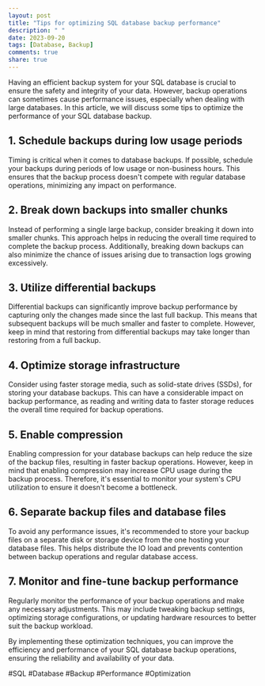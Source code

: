 ```yaml
---
layout: post
title: "Tips for optimizing SQL database backup performance"
description: " "
date: 2023-09-20
tags: [Database, Backup]
comments: true
share: true
---
```


Having an efficient backup system for your SQL database is crucial to ensure the safety and integrity of your data. However, backup operations can sometimes cause performance issues, especially when dealing with large databases. In this article, we will discuss some tips to optimize the performance of your SQL database backup.

## 1. Schedule backups during low usage periods

Timing is critical when it comes to database backups. If possible, schedule your backups during periods of low usage or non-business hours. This ensures that the backup process doesn't compete with regular database operations, minimizing any impact on performance.

## 2. Break down backups into smaller chunks

Instead of performing a single large backup, consider breaking it down into smaller chunks. This approach helps in reducing the overall time required to complete the backup process. Additionally, breaking down backups can also minimize the chance of issues arising due to transaction logs growing excessively.

## 3. Utilize differential backups

Differential backups can significantly improve backup performance by capturing only the changes made since the last full backup. This means that subsequent backups will be much smaller and faster to complete. However, keep in mind that restoring from differential backups may take longer than restoring from a full backup.

## 4. Optimize storage infrastructure

Consider using faster storage media, such as solid-state drives (SSDs), for storing your database backups. This can have a considerable impact on backup performance, as reading and writing data to faster storage reduces the overall time required for backup operations.

## 5. Enable compression

Enabling compression for your database backups can help reduce the size of the backup files, resulting in faster backup operations. However, keep in mind that enabling compression may increase CPU usage during the backup process. Therefore, it's essential to monitor your system's CPU utilization to ensure it doesn't become a bottleneck.

## 6. Separate backup files and database files

To avoid any performance issues, it's recommended to store your backup files on a separate disk or storage device from the one hosting your database files. This helps distribute the IO load and prevents contention between backup operations and regular database access.

## 7. Monitor and fine-tune backup performance

Regularly monitor the performance of your backup operations and make any necessary adjustments. This may include tweaking backup settings, optimizing storage configurations, or updating hardware resources to better suit the backup workload.

By implementing these optimization techniques, you can improve the efficiency and performance of your SQL database backup operations, ensuring the reliability and availability of your data.

\#SQL #Database #Backup #Performance #Optimization
